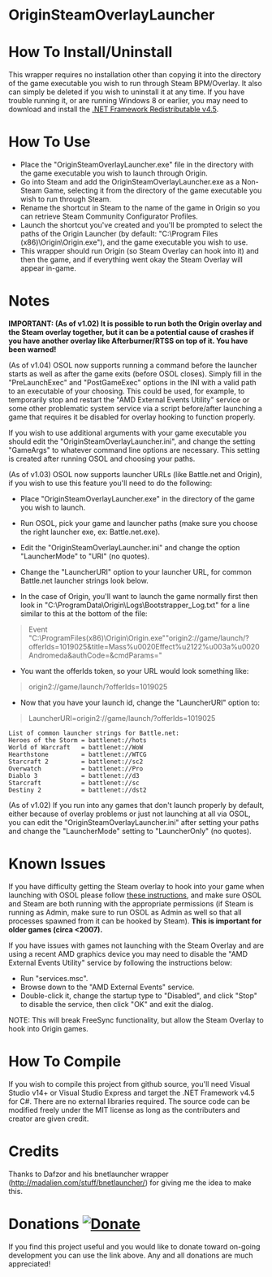 # OriginSteamOverlayLauncher
How To Install/Uninstall
========================
This wrapper requires no installation other than copying it into the directory of the game executable you wish to run through Steam BPM/Overlay. It also can simply be deleted if you wish to uninstall it at any time. If you have trouble running it, or are running Windows 8 or earlier, you may need to download and install the [.NET Framework Redistributable v4.5](https://www.microsoft.com/en-us/download/details.aspx?id=40779).


How To Use
==========
* Place the "OriginSteamOverlayLauncher.exe" file in the directory with the game executable you wish to launch through Origin.
* Go into Steam and add the OriginSteamOverlayLauncher.exe as a Non-Steam Game, selecting it from the directory of the game executable you wish to run through Steam.
* Rename the shortcut in Steam to the name of the game in Origin so you can retrieve Steam Community Configurator Profiles.
* Launch the shortcut you've created and you'll be prompted to select the paths of the Origin Launcher (by default: "C:\Program Files (x86)\Origin\Origin.exe"), and the game executable you wish to use.
* This wrapper should run Origin (so Steam Overlay can hook into it) and then the game, and if everything went okay the Steam Overlay will appear in-game.


Notes
=====
**IMPORTANT: (As of v1.02) It is possible to run both the Origin overlay and the Steam overlay together, but it can be a potential cause of crashes if you have another overlay like Afterburner/RTSS on top of it. You have been warned!**

(As of v1.04) OSOL now supports running a command before the launcher starts as well as after the game exits (before OSOL closes). Simply fill in the "PreLaunchExec" and "PostGameExec" options in the INI with a valid path to an executable of your choosing. This could be used, for example, to temporarily stop and restart the "AMD External Events Utility" service or some other problematic system service via a script before/after launching a game that requires it be disabled for overlay hooking to function properly.

If you wish to use additional arguments with your game executable you should edit the "OriginSteamOverlayLauncher.ini", and change the setting "GameArgs" to whatever command line options are necessary. This setting is created after running OSOL and choosing your paths.

(As of v1.03) OSOL now supports launcher URLs (like Battle.net and Origin), if you wish to use this feature you'll need to do the following:
* Place "OriginSteamOverlayLauncher.exe" in the directory of the game you wish to launch.
* Run OSOL, pick your game and launcher paths (make sure you choose the right launcher exe, ex: Battle.net.exe).
* Edit the "OriginSteamOverlayLauncher.ini" and change the option "LauncherMode" to "URI" (no quotes).
* Change the "LauncherURI" option to your launcher URL, for common Battle.net launcher strings look below.

* In the case of Origin, you'll want to launch the game normally first then look in "C:\ProgramData\Origin\Logs\Bootstrapper_Log.txt" for a line similar to this at the bottom of the file:
> Event "C:\ProgramFiles(x86)\Origin\Origin.exe""origin2://game/launch/?offerIds=1019025&title=Mass%u0020Effect%u2122%u003a%u0020Andromeda&authCode=&cmdParams="
* You want the offerIds token, so your URL would look something like:
> origin2://game/launch/?offerIds=1019025
* Now that you have your launch id, change the "LauncherURI" option to:
> LauncherURI=origin2://game/launch/?offerIds=1019025

```
List of common launcher strings for Battle.net:
Heroes of the Storm = battlenet://hots
World of Warcraft   = battlenet://WoW
Hearthstone         = battlenet://WTCG
Starcraft 2         = battlenet://sc2
Overwatch           = battlenet://Pro
Diablo 3            = battlenet://d3
Starcraft           = battlenet://sc
Destiny 2           = battlenet://dst2
```

(As of v1.02) If you run into any games that don't launch properly by default, either because of overlay problems or just not launching at all via OSOL, you can edit the "OriginSteamOverlayLauncher.ini" after setting your paths and change the "LauncherMode" setting to "LauncherOnly" (no quotes).



Known Issues
============
If you have difficulty getting the Steam overlay to hook into your game when launching with OSOL please follow [these instructions](https://support.steampowered.com/kb_article.php?ref=9828-SFLZ-9289), and make sure OSOL and Steam are both running with the appropriate permissions (if Steam is running as Admin, make sure to run OSOL as Admin as well so that all processes spawned from it can be hooked by Steam). **This is important for older games (circa <2007).**

If you have issues with games not launching with the Steam Overlay and are using a recent AMD graphics device you may need to disable the "AMD External Events Utility" service by following the instructions below:

* Run "services.msc".
* Browse down to the "AMD External Events" service.
* Double-click it, change the startup type to "Disabled", and click "Stop" to disable the service, then click "OK" and exit the dialog.

NOTE: This will break FreeSync functionality, but allow the Steam Overlay to hook into Origin games.


How To Compile
==============
If you wish to compile this project from github source, you'll need Visual Studio v14+ or Visual Studio Express and target the .NET Framework v4.5 for C#. There are no external libraries required. The source code can be modified freely under the MIT license as long as the contributers and creator are given credit.


Credits
=======
Thanks to Dafzor and his bnetlauncher wrapper (http://madalien.com/stuff/bnetlauncher/) for giving me the idea to make this.


Donations [![Donate](https://img.shields.io/badge/Donate-PayPal-green.svg)](https://paypal.me/JBrown749)
=========
If you find this project useful and you would like to donate toward on-going development you can use the link above. Any and all donations are much appreciated!
